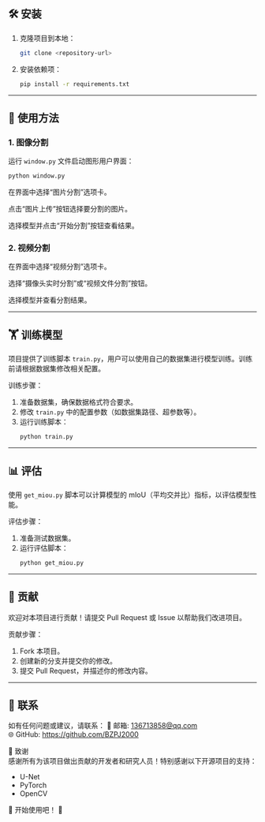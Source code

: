 
## 🛠️ 安装
1. 克隆项目到本地：
   ```bash
   git clone <repository-url>
   ```
2. 安装依赖项：
   ```bash
   pip install -r requirements.txt
   ```

---

## 🚀 使用方法

### 1. 图像分割
运行 `window.py` 文件启动图形用户界面：
```bash
python window.py
```
在界面中选择“图片分割”选项卡。

点击“图片上传”按钮选择要分割的图片。

选择模型并点击“开始分割”按钮查看结果。

### 2. 视频分割
在界面中选择“视频分割”选项卡。

选择“摄像头实时分割”或“视频文件分割”按钮。

选择模型并查看分割结果。

---

## 🏋️ 训练模型
项目提供了训练脚本 `train.py`，用户可以使用自己的数据集进行模型训练。训练前请根据数据集修改相关配置。

训练步骤：
1. 准备数据集，确保数据格式符合要求。
2. 修改 `train.py` 中的配置参数（如数据集路径、超参数等）。
3. 运行训练脚本：
   ```bash
   python train.py
   ```

---

## 📊 评估
使用 `get_miou.py` 脚本可以计算模型的 mIoU（平均交并比）指标，以评估模型性能。

评估步骤：
1. 准备测试数据集。
2. 运行评估脚本：
   ```bash
   python get_miou.py
   ```

---

## 🤝 贡献
欢迎对本项目进行贡献！请提交 Pull Request 或 Issue 以帮助我们改进项目。

贡献步骤：
1. Fork 本项目。
2. 创建新的分支并提交你的修改。
3. 提交 Pull Request，并描述你的修改内容。

---

## 📧 联系
如有任何问题或建议，请联系：
📩 邮箱: 136713858@qq.com  
🌐 GitHub: https://github.com/BZPJ2000

🙏 致谢  
感谢所有为该项目做出贡献的开发者和研究人员！特别感谢以下开源项目的支持：

- U-Net
- PyTorch
- OpenCV

🚀 开始使用吧！ 🚀
